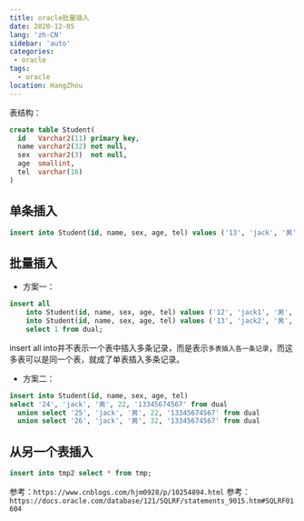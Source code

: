 ```yaml
---
title: oracle批量插入
date: 2020-12-05
lang: 'zh-CN'
sidebar: 'auto'
categories:
 - oracle
tags: 
  - oracle 
location: HangZhou
---
```



表结构：
```sql
create table Student(
  id   Varchar2(11) primary key,
  name varchar2(32) not null,
  sex  varchar2(3)  not null,
  age  smallint,
  tel  varchar(16)
)
```

## 单条插入
```sql
insert into Student(id, name, sex, age, tel) values ('13', 'jack', '男', 13, '13345674567')
```

## 批量插入
- 方案一：
```sql
insert all
    into Student(id, name, sex, age, tel) values ('12', 'jack1', '男', 12, '13345674567')
    into Student(id, name, sex, age, tel) values ('13', 'jack2', '男', 13, '13345674567')
    select 1 from dual;
```
insert all into并不表示一个表中插入多条记录，而是表示`多表插入各一条记录`，而这多表可以是同一个表，就成了单表插入多条记录。 
- 方案二：
```sql
insert into Student(id, name, sex, age, tel)
select '24', 'jack', '男', 22, '13345674567' from dual
  union select '25', 'jack', '男', 22, '13345674567' from dual
  union select '26', 'jack', '男', 32, '13345674567' from dual
```

## 从另一个表插入
```sql
insert into tmp2 select * from tmp;
```

参考：`https://www.cnblogs.com/hjm0928/p/10254894.html`
参考：`https://docs.oracle.com/database/121/SQLRF/statements_9015.htm#SQLRF01604`